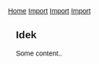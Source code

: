 
<html>
<head>
<meta name="viewport" content="width=device-width, initial-scale=1">
<style>
body {
  margin: 0;
  font-family: Arial, Helvetica, sans-serif;
}

.topnav {
  overflow: hidden;
  background-color: #333;
}

.topnav a {
  float: left;
  color: white;
  text-align: center;
  padding: 14px 16px;
  text-decoration: none;
  font-size: 17px;
}

.topnav a:hover {
  background-color: #0066cc;
  color: black;
}

.topnav a.active {
  background-color: #66ccff;
  color: white;
}
</style>
</head>
<body>

<div class="topnav">
  <a class="active" href="#home">Home</a>
  <a href="#import"> Import</a>
  <a href="#import"> Import</a>
  <a href="#import"> Import</a>
</div>

<div style="padding-left:16px">
  <h2> Idek</h2>
  <p>Some content..</p>
</div>

</body>
</html>
